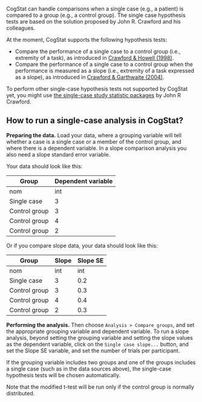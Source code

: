 CogStat can handle comparisons when a single case (e.g., a patient) is compared to a group (e.g., a control group). The single case hypothesis tests are based on the solution proposed by John R. Crawford and his colleagues.

At the moment, CogStat supports the following hypothesis tests:
* Compare the performance of a single case to a control group (i.e., extremity of a task), as introduced in [Crawford & Howell (1998)](https://doi.org/10.1076/clin.12.4.482.7241).
* Compare the performance of a single case to a control group when the performance is measured as a slope (i.e., extremity of a task expressed as a slope), as introduced in [Crawford & Garthwaite (2004)](https://doi.org/10.1016/S0010-9452(08)70145-X).

To perform other single-case hypothesis tests not supported by CogStat yet, you might use [the single-case study statistic packages](http://homepages.abdn.ac.uk/j.crawford/pages/dept/SingleCaseMethodology.htm) by John R Crawford.

## How to run a single-case analysis in CogStat?
**Preparing the data.** Load your data, where a grouping variable will tell whether a case is a single case or a member of the control group, and where there is a dependent variable. In a slope comparison analysis you also need a slope standard error variable.

Your data should look like this:

Group|Dependent variable|
---|---|
nom|int|
Single case|3
Control group|3
Control group|4
Control group|2

Or if you compare slope data, your data should look like this:

Group|Slope|Slope SE|
---|---|---|
nom|int|int|
Single case|3|0.2
Control group|3|0.3
Control group|4|0.4
Control group|2|0.3

**Performing the analysis.** Then choose `Analysis > Compare groups`, and set the appropriate grouping variable and dependent variable. To run a slope analysis, beyond setting the grouping variable and setting the slope values as the dependent variable, click on the `Single case slope...` button, and set the Slope SE variable, and set the number of trials per participant.

If the grouping variable includes two groups and one of the groups includes a single case (such as in the data sources above), the single-case hypothesis tests will be chosen automatically.

Note that the modified t-test will be run only if the control group is normally distributed.
